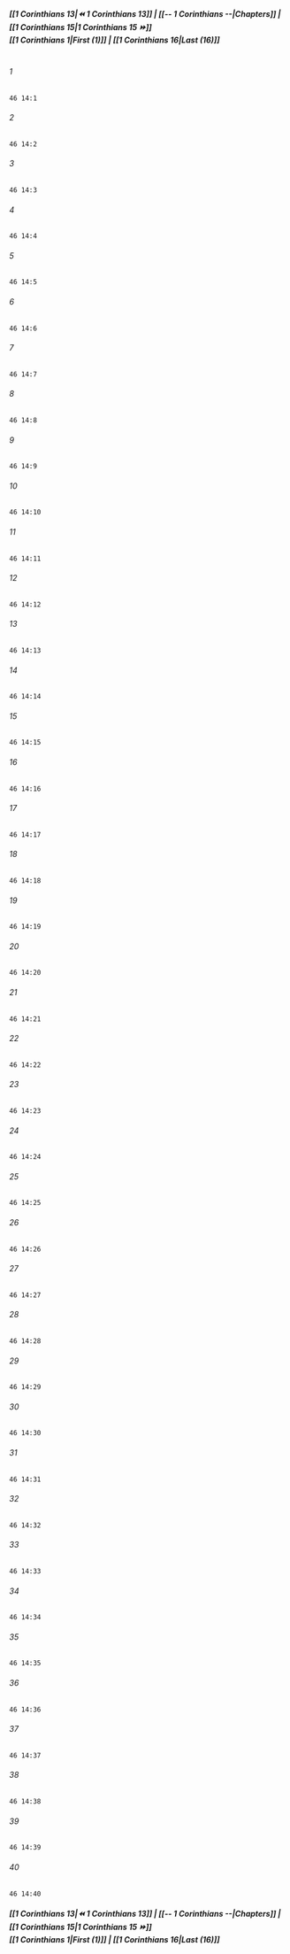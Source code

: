 
##### **[[1 Corinthians 13|⏪ 1 Corinthians 13]] | [[-- 1 Corinthians --|Chapters]] | [[1 Corinthians 15|1 Corinthians 15 ⏩]]**<br>**[[1 Corinthians 1|First (1)]] | [[1 Corinthians 16|Last (16)]]**<br><br>

###### 1
``` verse
46 14:1
```
###### 2
``` verse
46 14:2
```
###### 3
``` verse
46 14:3
```
###### 4
``` verse
46 14:4
```
###### 5
``` verse
46 14:5
```
###### 6
``` verse
46 14:6
```
###### 7
``` verse
46 14:7
```
###### 8
``` verse
46 14:8
```
###### 9
``` verse
46 14:9
```
###### 10
``` verse
46 14:10
```
###### 11
``` verse
46 14:11
```
###### 12
``` verse
46 14:12
```
###### 13
``` verse
46 14:13
```
###### 14
``` verse
46 14:14
```
###### 15
``` verse
46 14:15
```
###### 16
``` verse
46 14:16
```
###### 17
``` verse
46 14:17
```
###### 18
``` verse
46 14:18
```
###### 19
``` verse
46 14:19
```
###### 20
``` verse
46 14:20
```
###### 21
``` verse
46 14:21
```
###### 22
``` verse
46 14:22
```
###### 23
``` verse
46 14:23
```
###### 24
``` verse
46 14:24
```
###### 25
``` verse
46 14:25
```
###### 26
``` verse
46 14:26
```
###### 27
``` verse
46 14:27
```
###### 28
``` verse
46 14:28
```
###### 29
``` verse
46 14:29
```
###### 30
``` verse
46 14:30
```
###### 31
``` verse
46 14:31
```
###### 32
``` verse
46 14:32
```
###### 33
``` verse
46 14:33
```
###### 34
``` verse
46 14:34
```
###### 35
``` verse
46 14:35
```
###### 36
``` verse
46 14:36
```
###### 37
``` verse
46 14:37
```
###### 38
``` verse
46 14:38
```
###### 39
``` verse
46 14:39
```
###### 40
``` verse
46 14:40
```

##### **[[1 Corinthians 13|⏪ 1 Corinthians 13]] | [[-- 1 Corinthians --|Chapters]] | [[1 Corinthians 15|1 Corinthians 15 ⏩]]**<br>**[[1 Corinthians 1|First (1)]] | [[1 Corinthians 16|Last (16)]]**

